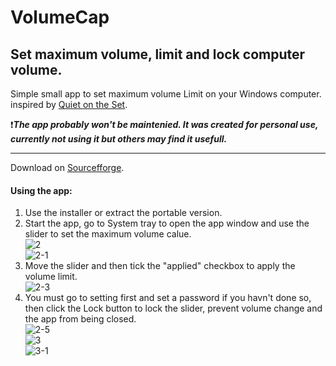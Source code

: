 # VolumeCap
## Set maximum volume, limit and lock computer volume. ##   

Simple small app to set maximum volume Limit on your Windows computer.
inspired by [Quiet on the Set](https://github.com/troylar/quiet-on-the-set).

:heavy_exclamation_mark:***_The app probably won't be maintenied. It was created for personal use, currently not using it but others may find it usefull._***  

-----------------------------------------------------
Download on [Sourcefforge](https://sourceforge.net/projects/volumecap/).


#### Using the app: ####   
1. Use the installer or extract the portable version.  
2. Start the app, go to System tray to open the app window and use the slider to set the maximum volume calue.  
  ![2](https://user-images.githubusercontent.com/84857881/170141211-a162b2e5-bade-47d8-b747-0afc4449c6d5.png)    
![2-1](https://user-images.githubusercontent.com/84857881/170141594-7ef697a3-c76a-453c-a257-81dd8d3adc20.png)  
3. Move the slider and then tick the "applied" checkbox to apply the volume limit.  
  ![2-3](https://user-images.githubusercontent.com/84857881/170141576-f95b41a3-648f-49c3-81a3-b626ea00041f.png)  
4. You must go to setting first and set a password if you havn't done so, then click the Lock button to lock the slider, prevent volume change and the app from being closed.   
  ![2-5](https://user-images.githubusercontent.com/84857881/170141761-36e94598-8990-4242-91b0-9c8e8eb255c8.png)    
  ![3](https://user-images.githubusercontent.com/84857881/170142973-098521a0-a734-425d-8bd4-b194d6c1cd25.png)   
  ![3-1](https://user-images.githubusercontent.com/84857881/170143035-a0d97e25-1b43-4d62-9a18-ddf90e622704.png)


